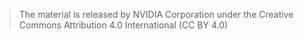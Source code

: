 > The material is released by NVIDIA Corporation under the Creative Commons Attribution 4.0 International (CC BY 4.0)

